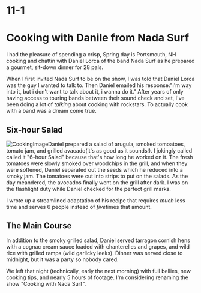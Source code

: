 # 11-1
<!DOCTYPE html>
<html>
<head>
    <meta charset="utf-8">
    <title>Cooking with Daniel from Nada Surf</title>

</head>
<body>
<h1>Cooking with Danile from Nada Surf</h1>

<p>I had the pleasure of spending  a crisp, Spring day is Portsmouth, NH cooking and chattin with Daniel Lorca of the band Nada Surf as he prepared a gourmet, sit-down dinner for 28 pals.
</p>

<p>When I first invited Nada Surf to be on the show, I was told that Daniel Lorca was the guy I wanted to talk to. Then Daniel emailed his response:"i'm way into it, but i don't want to talk about it, i wanna do it." After years of only having access to touring bands between their sound check and set, I've been doing a lot of <i>talking</i> about cooking with rockstars. To actually cook with a band was a dream come true.

<h2>Six-hour Salad</h2>
<img src="https://static01.nyt.com/images/2017/09/25/dining/bonebrothchickenstock/bonebrothchickenstock-articleLarge.jpg" alt="CookingImage"

<p>Daniel prepared a salad of arugula, smoked tomoatoes, tomato jam, and grilled avacado(it's as good as it sounds!). I jokingly called called it "6-hour Salad" because that's how long he worked on it. The fresh tomatoes were slowly smoked over woodchips in the grill, and when they were softened, Daniel separated out the seeds which he reduced into a smoky jam. The tomatoes were cut into strips to put on the salads. As the day meandered, the avocados finally went on the grill after dark. I was on the flashlight duty while Daniel checked for the perfect grill marks.</p>

<p>I wrote up a streamlined adaptation of his recipe that requires <i>much</i> less time and serves 6 people instead of <i>five</i>times that amount.</p>

<h2>The Main Course</h2>

<p>In addition to the smoky grilled salad, Daniel served tarragon cornish hens with a cognac cream sauce loaded with chanterelles and grapes, and wild rice with grilled ramps (wild garlicky leeks). Dinner was served close to midnight, but it was a party so nobody cared.</p>
<break></break>
<p>We left that night (technically, early the next morning) with full bellies, new cooking tips, and nearly 5 hours of footage. I'm considering renaming the show "Cooking with Nada Surf".

</body>
</html>




